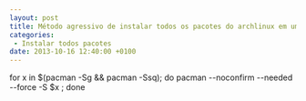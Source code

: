 ```yaml
---
layout: post
title: Método agressivo de instalar todos os pacotes do archlinux em uma linha
categories:
 - Instalar todos pacotes
date: 2013-10-16 12:40:00 +0100
---
```


for x in $(pacman -Sg &amp;&amp; pacman -Ssq); do pacman --noconfirm --needed --force -S $x ; done